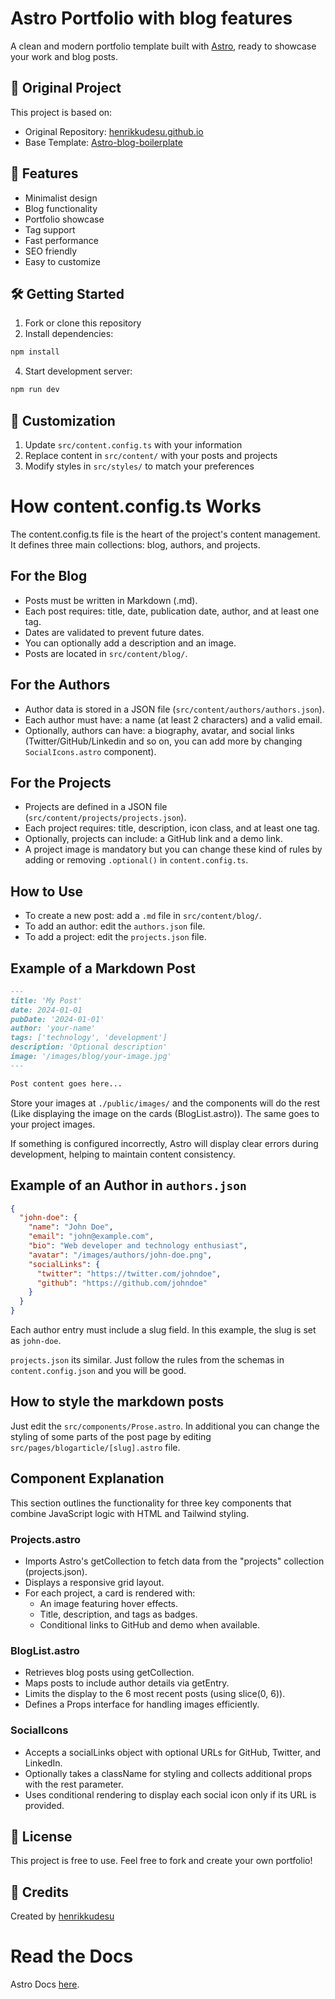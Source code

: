 # Astro Portfolio with blog features

A clean and modern portfolio template built with [Astro](https://astro.build/), ready to showcase your work and blog posts.

## 🚀 Original Project

This project is based on:

- Original Repository: [henrikkudesu.github.io](https://github.com/henrikkudesu/henrikkudesu.github.io)
- Base Template: [Astro-blog-boilerplate](https://github.com/henrikkudesu/Astro-blog-boilerplate)

## 🎯 Features

- Minimalist design
- Blog functionality
- Portfolio showcase
- Tag support
- Fast performance
- SEO friendly
- Easy to customize

## 🛠️ Getting Started

1. Fork or clone this repository
2. Install dependencies:

```bash
npm install
```

4. Start development server:

```bash
npm run dev
```

## 📝 Customization

1. Update `src/content.config.ts` with your information
2. Replace content in `src/content/` with your posts and projects
3. Modify styles in `src/styles/` to match your preferences

# How content.config.ts Works

The content.config.ts file is the heart of the project's content management. It defines three main collections: blog, authors, and projects.

## For the Blog

- Posts must be written in Markdown (.md).
- Each post requires: title, date, publication date, author, and at least one tag.
- Dates are validated to prevent future dates.
- You can optionally add a description and an image.
- Posts are located in `src/content/blog/`.

## For the Authors

- Author data is stored in a JSON file (`src/content/authors/authors.json`).
- Each author must have: a name (at least 2 characters) and a valid email.
- Optionally, authors can have: a biography, avatar, and social links (Twitter/GitHub/Linkedin and so on, you can add more by changing `SocialIcons.astro` component).

## For the Projects

- Projects are defined in a JSON file (`src/content/projects/projects.json`).
- Each project requires: title, description, icon class, and at least one tag.
- Optionally, projects can include: a GitHub link and a demo link.
- A project image is mandatory but you can change these kind of rules by adding or removing `.optional()` in `content.config.ts`.

## How to Use

- To create a new post: add a `.md` file in `src/content/blog/`.
- To add an author: edit the `authors.json` file.
- To add a project: edit the `projects.json` file.

## Example of a Markdown Post

```markdown
---
title: 'My Post'
date: 2024-01-01
pubDate: '2024-01-01'
author: 'your-name'
tags: ['technology', 'development']
description: 'Optional description'
image: '/images/blog/your-image.jpg'
---

Post content goes here...
```

Store your images at `./public/images/` and the components will do the rest (Like displaying the image on the cards (BlogList.astro)). The same goes to your project images.

If something is configured incorrectly, Astro will display clear errors during development, helping to maintain content consistency.

## Example of an Author in `authors.json`

```json
{
  "john-doe": {
    "name": "John Doe",
    "email": "john@example.com",
    "bio": "Web developer and technology enthusiast",
    "avatar": "/images/authors/john-doe.png",
    "socialLinks": {
      "twitter": "https://twitter.com/johndoe",
      "github": "https://github.com/johndoe"
    }
  }
}
```

Each author entry must include a slug field. In this example, the slug is set as `john-doe`.

`projects.json` its similar. Just follow the rules from the schemas in `content.config.json` and you will be good.

## How to style the markdown posts

Just edit the `src/components/Prose.astro`. In additional you can change the styling of some parts of the post page by editing `src/pages/blogarticle/[slug].astro` file.

## Component Explanation

This section outlines the functionality for three key components that combine JavaScript logic with HTML and Tailwind styling.

### Projects.astro

- Imports Astro's getCollection to fetch data from the "projects" collection (projects.json).
- Displays a responsive grid layout.
- For each project, a card is rendered with:
  - An image featuring hover effects.
  - Title, description, and tags as badges.
  - Conditional links to GitHub and demo when available.

### BlogList.astro

- Retrieves blog posts using getCollection.
- Maps posts to include author details via getEntry.
- Limits the display to the 6 most recent posts (using slice(0, 6)).
- Defines a Props interface for handling images efficiently.

### SocialIcons

- Accepts a socialLinks object with optional URLs for GitHub, Twitter, and LinkedIn.
- Optionally takes a className for styling and collects additional props with the rest parameter.
- Uses conditional rendering to display each social icon only if its URL is provided.

## 📄 License

This project is free to use. Feel free to fork and create your own portfolio!

## 🙏 Credits

Created by [henrikkudesu](https://github.com/henrikkudesu)

# Read the Docs

Astro Docs [here](https://docs.astro.build/en/getting-started/).
